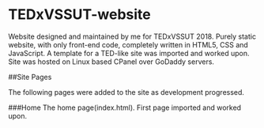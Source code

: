 # TEDxVSSUT-website
Website designed and maintained by me for TEDxVSSUT 2018.
Purely static website, with only front-end code, completely written in HTML5, CSS and JavaScript. A template for a TED-like site was imported and worked upon.
Site was hosted on Linux based CPanel over GoDaddy servers.

##Site Pages

The following pages were added to the site as development progressed.

###Home
The home page(index.html). First page imported and worked upon. 
